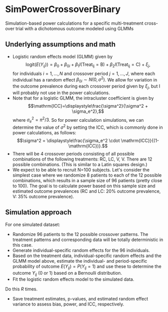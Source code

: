 # SimPowerCrossoverBinary
Simulation-based power calculations for a specific multi-treatment cross-over trial with a dichotomous outcome modeled using GLMMs

<!-- ABOUT THE PROJECT -->
## Underlying assumptions and math

* Logistic random effects model (GLMM) given by $$\mathrm{logit}(E(Y_{ij})) = \beta_0 + \beta_{0i} + \beta_1 I(\mathrm{Treat_{ij}=B}) + \beta_2 I(\mathrm{Treat_{ij}=C}) + \xi_{j},$$ for individuals $i=1,\dots,N$ and crossover period $j=1,\dots,J$, where each individual has a random effect $\beta_{0i} \sim N(0,\sigma^2)$. We allow for variation in the outcome prevalence during each crossover period given by $\xi_{j}$, but I will probably not use in the power calculations. 
* Note that for a logistic GLMM, the intracluster coefficient is given by $$\mathrm{ICC}=\displaystyle\frac{\sigma^2}{\sigma^2 + \sigma_e^2},$$ where $\sigma_e^2 = \pi^2/3$. So for power calculation simulations, we can determine the value of $\sigma^2$ by setting the ICC, which is commonly done in power calculations, as follows: $$\sigma^2 = \displaystyle\frac{\sigma_e^2 \cdot \mathrm{ICC}}{(1-\mathrm{ICC})}.$$
* There will be 4 crossover periods consisting of all possible combinations of the following treatments: RC, LC, V, V. There are 12 possible combinations. (This is similar to a Latin squares design.)
* We expect to be able to recruit N=100 subjects. Let's consider the simplest case where we randomize 8 patients to each of the 12 possible combinations, which results in a sample size of 96 patients (pretty close to 100). The goal is to calculate power based on this sample size and estimated outcome prevalences (RC and LC: 20% outcome prevalence, V: 35% outcome prevalence).

<!-- SIMULATION APPROACH -->
## Simulation approach

For one simulated dataset:
* Randomize 96 patients to the 12 possible crossover patterns. The treatment patterns and corresponding data will be totally deterministic in this case.
* Generate individual-specific random effects for the 96 individuals.
* Based on the treatment data, individual-specific random effects and the GLMM model above, estimate the individual- and period-specific probability of outcome $E(Y_{ij})=P(Y_{ij}=1)$ and use these to determine the outcome $Y_{ij}$ (0 or 1) based on a Bernoulli distribution.
* Fit the logistic random effects model to the simulated data.

Do this $R$ times. 
* Save treatment estimates, p-values, and estimated random effect variance to assess bias, power, and ICC, respectively. 
